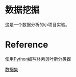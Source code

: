 # 数据挖掘

这是一个数据分析的小项目实验。



# Reference

[使用Python编写朴素贝叶斯分类器](https://dataminingguide.books.yourtion.com/chapter-6/chapter-6-6.html)

[数据集](http://scg.sdsu.edu/dataset-adult_r/)